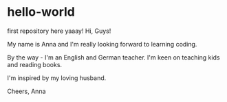# hello-world
first repository here yaaay!
Hi, Guys!

My name is Anna and I'm really looking forward to learning coding. 

By the way - I'm an English and German teacher. I'm keen on teaching kids and reading books.

I'm inspired by my loving husband.

Cheers,
Anna
